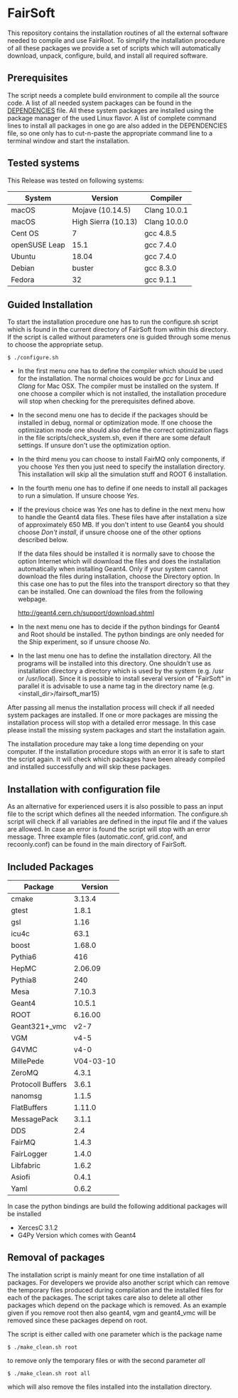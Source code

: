 # FairSoft

This repository contains the installation routines of all the external software needed
to compile and use FairRoot.
To simplify the installation procedure of all these packages we provide a set of
scripts which will automatically download, unpack, configure, build‚ and install
all required software.

## Prerequisites

The script needs a complete build environment to compile all the source code. A list
of all needed system packages can be found in the [DEPENDENCIES](dependencies.md) file. All these system
packages are installed using the package manager of the used Linux flavor. A list of
complete command lines to install all packages in one go are also added in the
DEPENDENCIES file, so one only has to cut-n-paste the appropriate command line to a
terminal window and start the installation.

## Tested systems
This Release was tested on following systems:

| System   | Version              |  Compiler    |
|----------|----------------------|--------------|
| macOS    | Mojave (10.14.5)     | Clang 10.0.1 |
| macOS    | High Sierra (10.13)  | Clang 10.0.0 |
| Cent OS  | 7                    | gcc 4.8.5    |
| openSUSE Leap   | 15.1          | gcc 7.4.0    |
| Ubuntu  | 18.04                 | gcc 7.4.0    |
| Debian  | buster                | gcc 8.3.0    |
| Fedora  | 32                    | gcc 9.1.1    |

## Guided Installation

To start the installation procedure one has to run the configure.sh script which is
found in the current directory of FairSoft from within this directory. If the script is
called without parameters one is guided through some menus to choose the appropriate
setup.

```
$ ./configure.sh
```

* In the first menu one has to define the compiler which should be used for the
  installation. The normal choices would be _gcc_ for Linux and _Clang_ for Mac OSX.
  The compiler must be installed on the system. If one choose a compiler which is not
  installed, the installation procedure will stop when checking for the prerequisites
  defined above.

* In the second menu one has to decide if the packages should be installed in
  debug, normal or optimization mode. If one choose the optimization mode one
  should also define the correct optimization flags in the file
  scripts/check_system.sh, even if there are some default settings.
  If unsure don't use the optimization option.

* In the third menu you can choose to install FairMQ only components,
  if you choose _Yes_ then you just need to specify the installation directory. This installation will skip all the simulation stuff and ROOT 6 installation.

* In the fourth menu one has to define if one needs to install all packages to
  run a simulation. If unsure choose _Yes_.

* If the previous choice was _Yes_ one has to define in the next menu how to handle the
  Geant4 data files. These files have after installation a size of approximately 650 MB.
  If you don't intent to use Geant4 you should choose _Don't install_, if unsure choose
  one of the other options described below.

  If the data files should be installed it is normally save to choose the
  option Internet which will download the files and does the installation
  automatically when installing Geant4.
  Only if your system cannot download the files during installation, choose the
  Directory option.  In this case one has to put the files into the transport directory
  so that they can be installed. One can download the files from the following webpage.

  http://geant4.cern.ch/support/download.shtml

* In the next menu one has to decide if the python bindings for Geant4 and Root should
  be installed. The python bindings are only needed for the Ship experiment,
  so if unsure choose _No_.

* In the last menu one has to define the installation directory. All the programs will be
  installed into this directory. One shouldn't use as installation directory a directory
  which is used by the system (e.g. /usr or /usr/local). Since it is possible to install
  several version of "FairSoft" in parallel it is advisable to use a name tag in the
  directory name (e.g. <install_dir>/fairsoft_mar15)

After passing all menus the installation process will check if all needed system
packages are installed. If one or more packages are missing the installation process
will stop with a detailed error message. In this case please install the missing
system packages and start the installation again.

The installation procedure may take a long time depending on your computer. If the
installation procedure stops with an error it is safe to start the script again.
It will check which packages have been already compiled and installed successfully
and will skip these packages.

## Installation with configuration file

As an alternative for experienced users it is also possible to pass an input file to
the script which defines all the needed information. The configure.sh script will
check if all variables are defined in the input file and if the values are allowed.
In case an error is found the script will stop with an error message. Three example
files (automatic.conf, grid.conf, and recoonly.conf) can be found in the main
directory of FairSoft.

## Included Packages

|Package|Version|
|---|---|
| cmake  |3.13.4 |
| gtest  |1.8.1|
| gsl    |1.16|
| icu4c  |63.1|
| boost  |1.68.0|
| Pythia6 |416|
| HepMC  |2.06.09|
| Pythia8| 240|
| Mesa | 7.10.3|
| Geant4 |10.5.1|
| ROOT | 6.16.00|
| Geant321+_vmc| v2-7|
| VGM| v4-5|
| G4VMC| v4-0|
| MillePede |V04-03-10|
| ZeroMQ |4.3.1|
| Protocoll Buffers| 3.6.1|
| nanomsg |1.1.5|
| FlatBuffers |1.11.0|
| MessagePack |3.1.1|
| DDS |2.4|
| FairMQ |1.4.3|
| FairLogger |1.4.0|
| Libfabric |1.6.2|
| Asiofi |0.4.1|
| Yaml |0.6.2|


In case the python bindings are build the following additional packages will be installed
* XercesC 3.1.2
* G4Py Version which comes with Geant4


## Removal of packages

The installation script is mainly meant for one time installation of all packages.
For developers we provide also another script which can remove the temporary files
produced during compilation and the installed files for each of the packages.
The script takes care also to delete all other packages which depend on the
package which is removed. As an example given if you remove root then also
geant4, vgm and geant4_vmc will be removed since these packages depend on root.

The script is either called with one parameter which is the package name

```
$ ./make_clean.sh root
```

to remove only the temporary files or with the second parameter _all_

```
$ ./make_clean.sh root all
```

which will also remove the files installed into the installation directory.
